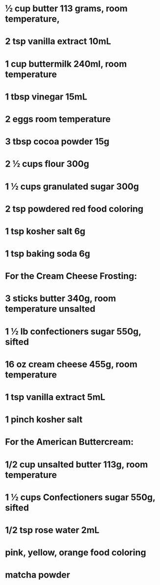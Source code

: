 # ½ cup butter 113 grams, room temperature,
# 2 tsp vanilla extract 10mL
# 1 cup buttermilk 240ml, room temperature
# 1 tbsp vinegar 15mL
# 2 eggs room temperature
# 3 tbsp cocoa powder 15g
# 2 ½ cups flour 300g
# 1 ½ cups granulated sugar 300g
# 2 tsp powdered red food coloring
# 1 tsp kosher salt 6g
# 1 tsp baking soda 6g

# For the Cream Cheese Frosting:
# 3 sticks butter 340g, room temperature unsalted
# 1 ½ lb confectioners sugar 550g, sifted
# 16 oz cream cheese 455g, room temperature
# 1 tsp vanilla extract 5mL
# 1 pinch kosher salt

# For the American Buttercream:
# 1/2 cup unsalted butter 113g, room temperature
# 1 ½ cups Confectioners sugar 550g, sifted
# 1/2 tsp rose water 2mL
# pink, yellow, orange food coloring
# matcha powder